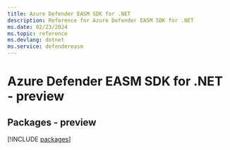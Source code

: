 ```yaml
---
title: Azure Defender EASM SDK for .NET
description: Reference for Azure Defender EASM SDK for .NET
ms.date: 02/23/2024
ms.topic: reference
ms.devlang: dotnet
ms.service: defendereasm
---
```

# Azure Defender EASM SDK for .NET - preview
## Packages - preview
[!INCLUDE [packages](defender-easm-index.md)]